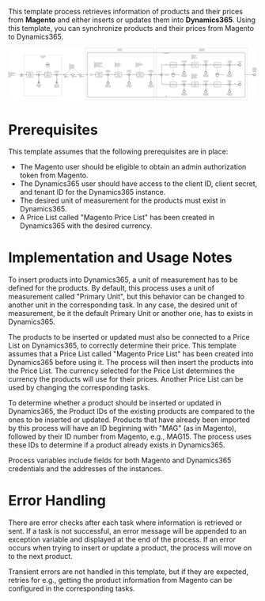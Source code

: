 This template process retrieves information of products and their prices from **Magento** and either inserts or updates them into **Dynamics365**.
Using this template, you can synchronize products and their prices from Magento to Dynamics365.

![Template](assets/Magento-to-Dynamics365-Products-Prices.svg)

# Prerequisites

This template assumes that the following prerequisites are in place:

- The Magento user should be eligible to obtain an admin authorization token from Magento.
- The Dynamics365 user should have access to the client ID, client secret, and tenant ID for the Dynamics365 instance.
- The desired unit of measurement for the products must exist in Dynamics365.
- A Price List called "Magento Price List" has been created in Dynamics365 with the desired currency.

# Implementation and Usage Notes

To insert products into Dynamics365, a unit of measurement has to be defined for the products. By default, this process uses a unit of measurement called "Primary Unit", but this behavior can be changed to another unit in the corresponding task. In any case, the desired unit of measurement, be it the default Primary Unit or another one, has to exists in Dynamics365.

The products to be inserted or updated must also be connected to a Price List on Dynamics365, to correctly determine their price. This template assumes that a Price List called "Magento Price List" has been created into Dynamics365 before using it. The process will then insert the products into the Price List. The currency selected for the Price List determines the currency the products will use for their prices. Another Price List can be used by changing the corresponding tasks.

To determine whether a product should be inserted or updated in Dynamics365, the Product IDs of the existing products are compared to the ones to be inserted or updated. Products that have already been imported by this process will have an ID beginning with "MAG" (as in Magento), followed by their ID number from Magento, e.g., MAG15. The process uses these IDs to determine if a product already exists in Dynamics365.

Process variables include fields for both Magento and Dynamics365 credentials and the addresses of the instances.

# Error Handling

There are error checks after each task where information is retrieved or sent. If a task is not successful, an error message will be appended to an exception variable and displayed at the end of the process. If an error occurs when trying to insert or update a product, the process will move on to the next product.

Transient errors are not handled in this template, but if they are expected, retries for e.g., getting the product information from Magento can be configured in the corresponding tasks.